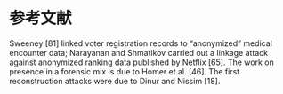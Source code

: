 # 参考文献

Sweeney [81] linked voter registration records to “anonymized” medical encounter data; Narayanan and Shmatikov carried out a linkage attack against anonymized ranking data published by Netflix [65]. The work on presence in a forensic mix is due to Homer et al. [46]. The first reconstruction attacks were due to Dinur and Nissim [18].